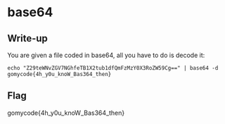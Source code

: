 # base64

## Write-up

You are given a file coded in base64, all you have to do is decode it:

```
echo "Z29teWNvZGV7NGhfeTB1X2tub1dfQmFzMzY0X3RoZW59Cg==" | base64 -d
gomycode{4h_y0u_knoW_Bas364_then}
```

## Flag

gomycode{4h_y0u_knoW_Bas364_then}